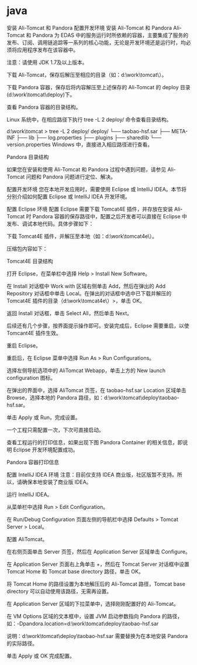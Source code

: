 # java

安装 Ali-Tomcat 和 Pandora
配置开发环境
安装 Ali-Tomcat 和 Pandora
Ali-Tomcat 和 Pandora 为 EDAS 中的服务运行时所依赖的容器，主要集成了服务的发布、订阅、调用链追踪等一系列的核心功能，无论是开发环境还是运行时，均必须将应用程序发布在该容器中。

注意：请使用 JDK 1.7及以上版本。

下载 Ali-Tomcat，保存后解压至相应的目录（如：d:\work\tomcat\）。

下载 Pandora 容器，保存后将内容解压至上述保存的 Ali-Tomcat 的 deploy 目录(d:\work\tomcat\deploy)下。

查看 Pandora 容器的目录结构。

Linux 系统中，在相应路径下执行 tree -L 2 deploy/ 命令查看目录结构。

d:\work\tomcat >  tree -L 2 deploy/
                       deploy/
                               └── taobao-hsf.sar
                                       ├── META-INF
                                       ├── lib
                                       ├── log.properties
                                       ├── plugins
                                       ├── sharedlib
                                       └── version.properties
Windows 中，直接进入相应路径进行查看。

Pandora 目录结构

如果您在安装和使用 Ali-Tomcat 和 Pandora 过程中遇到问题，请参见 Ali-Tomcat 问题和 Pandora 问题进行定位、解决。

配置开发环境
您在本地开发应用时，需要使用 Eclipse 或 IntelliJ IDEA。本节将分别介绍如何配置 Eclipse 或 IntelliJ IDEA 开发环境。

配置 Eclipse 环境
配置 Eclipse 需要下载 Tomcat4E 插件，并存放在安装 Ali-Tomcat 时 Pandora 容器的保存路径中，配置之后开发者可以直接在 Eclipse 中发布、调试本地代码。具体步骤如下：

下载 Tomcat4E 插件，并解压至本地（如：d:\work\tomcat4e\）。

压缩包内容如下：

Tomcat4E 目录结构

打开 Eclipse，在菜单栏中选择 Help > Install New Software。

在 Install 对话框中 Work with 区域右侧单击 Add，然后在弹出的 Add Repository 对话框中单击 Local。在弹出的对话框中选中已下载并解压的 Tomcat4E 插件的目录（d:\work\tomcat4e\）>，单击 OK。

返回 Install 对话框，单击 Select All，然后单击 Next。

后续还有几个步骤，按界面提示操作即可。安装完成后，Eclipse 需要重启，以使 Tomcant4E 插件生效。

重启 Eclipse。

重启后，在 Eclipse 菜单中选择 Run As > Run Configurations。

选择左侧导航选项中的 AliTomcat Webapp，单击上方的 New launch configuration 图标。

在弹出的界面中，选择 AliTomcat 页签，在 taobao-hsf.sar Location 区域单击 Browse，选择本地的 Pandora 路径，如：d:\work\tomcat\deploy\taobao-hsf.sar。

单击 Apply 或 Run，完成设置。

一个工程只需配置一次，下次可直接启动。

查看工程运行的打印信息，如果出现下图 Pandora Container 的相关信息，即说明 Eclipse 开发环境配置成功。

Pandora 容器打印信息

配置 IntelliJ IDEA 环境
注意：目前仅支持 IDEA 商业版，社区版暂不支持。所以，请确保本地安装了商业版 IDEA。

运行 IntelliJ IDEA。

从菜单栏中选择 Run > Edit Configuration。

在 Run/Debug Configuration 页面左侧的导航栏中选择 Defaults > Tomcat Server > Local。

配置 AliTomcat。

在右侧页面单击 Server 页签，然后在 Application Server 区域单击 Configure。

在 Application Server 页面右上角单击 +，然后在 Tomcat Server 对话框中设置 Tomcat Home 和 Tomcat base directory 路径，单击 OK。

将 Tomcat Home 的路径设置为本地解压后的 Ali-Tomcat 路径，Tomcat base directory 可以自动使用该路径，无需再设置。

在 Application Server 区域的下拉菜单中，选择刚刚配置好的 Ali-Tomcat。

在 VM Options 区域的文本框中，设置 JVM 启动参数指向 Pandora 的路径，如：-Dpandora.location=d:\work\tomcat\deploy\taobao-hsf.sar

说明：d:\work\tomcat\deploy\taobao-hsf.sar 需要替换为在本地安装 Pandora 的实际路径。

单击 Apply 或 OK 完成配置。
